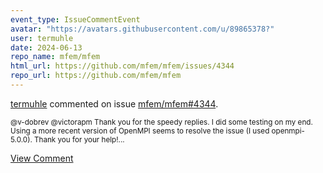 ```yaml
---
event_type: IssueCommentEvent
avatar: "https://avatars.githubusercontent.com/u/89865378?"
user: termuhle
date: 2024-06-13
repo_name: mfem/mfem
html_url: https://github.com/mfem/mfem/issues/4344
repo_url: https://github.com/mfem/mfem
---
```


<a href='https://github.com/termuhle' target='_blank'>termuhle</a> commented on issue <a href='https://github.com/mfem/mfem/issues/4344' target='_blank'>mfem/mfem#4344</a>.

<small>@v-dobrev @victorapm Thank you for the speedy replies.  I did some testing on my end.  Using a more recent version of OpenMPI seems to resolve the issue (I used openmpi-5.0.0).  Thank you for your help!...</small>

<a href='https://github.com/mfem/mfem/issues/4344' target='_blank'>View Comment</a>
